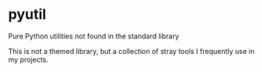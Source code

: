 # pyutil
Pure Python utilities not found in the standard library

This is not a themed library, but a collection of stray tools I frequently use in my projects.
